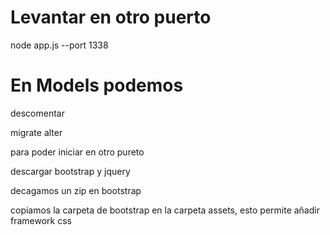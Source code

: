 
# Levantar en otro puerto
node app.js --port 1338


# En Models podemos 
descomentar 

migrate alter

para poder iniciar en otro pureto

descargar bootstrap y jquery

decagamos un zip en bootstrap

copiamos la carpeta de bootstrap en la carpeta assets, esto permite añadir framework css


